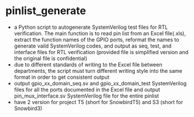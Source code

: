 # pinlist_generate
- a Python script to autogenerate SystemVerilog test files for RTL verification. The main function is to read pin list from an Excel file(.xls), extract the function names of the GPIO ports, reformat the names to generate vaild SystemVerilog codes, and output as seq, test, and interface files for RTL verification (provided file is simplified version and the original file is confidential)
- due to different standards of writing to the Excel file between departments, the script must turn different writing style into the same format in order to get consistent output
- output gpio_xx_domain_seq.sv and gpio_xx_domain_test SystemVerilog files for all the ports documented in the Excel file and output pin_mux_interface.sv SystemVerilog file for the entire pinlist
- have 2 version for project T5 (short for SnowbirdT5) and S3 (short for Snowbird3)

